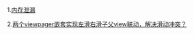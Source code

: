 
1.[内存泄漏](https://github.com/knowledgeIsMoney/android-interveiw/blob/master/%E8%BF%9B%E9%98%B6%E9%A2%98/%E5%86%85%E5%AD%98%E6%B3%84%E6%BC%8F.md)

2.[两个viewpager嵌套实现左滑右滑子父view联动，解决滑动冲突？](https://github.com/knowledgeIsMoney/android-interveiw/blob/master/%E8%BF%9B%E9%98%B6%E9%A2%98/%E4%B8%A4%E4%B8%AAviewpager%E5%B5%8C%E5%A5%97%E5%AE%9E%E7%8E%B0%E5%B7%A6%E6%BB%91%E5%8F%B3%E6%BB%91%E5%AD%90%E7%88%B6view%E8%81%94%E5%8A%A8%EF%BC%8C%E8%A7%A3%E5%86%B3%E6%BB%91%E5%8A%A8%E5%86%B2%E7%AA%81.md)
